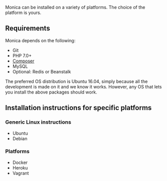 Monica can be installed on a variety of platforms. The choice of the platform is yours.

## Requirements

Monica depends on the following:

* Git
* PHP 7.0+
* [Composer](https://getcomposer.org/)
* MySQL
* Optional: Redis or Beanstalk

The preferred OS distribution is Ubuntu 16.04, simply because all the development is made on it and we know it works. However, any OS that lets you install the above packages should work.

## Installation instructions for specific platforms

### Generic Linux instructions

* Ubuntu
* Debian

### Platforms

* Docker
* Heroku
* Vagrant